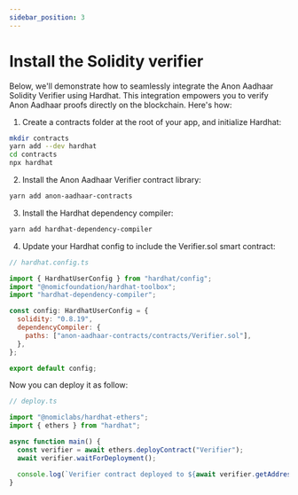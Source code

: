 ```yaml
---
sidebar_position: 3
---
```


# Install the Solidity verifier

Below, we'll demonstrate how to seamlessly integrate the Anon Aadhaar Solidity Verifier using Hardhat. This integration empowers you to verify Anon Aadhaar proofs directly on the blockchain. Here's how:

1. Create a contracts folder at the root of your app, and initialize Hardhat:

```bash
mkdir contracts
yarn add --dev hardhat
cd contracts
npx hardhat
```

2. Install the Anon Aadhaar Verifier contract library:

```bash
yarn add anon-aadhaar-contracts
```

3. Install the Hardhat dependency compiler:

```bash
yarn add hardhat-dependency-compiler
```

4. Update your Hardhat config to include the Verifier.sol smart contract:

```javascript
// hardhat.config.ts

import { HardhatUserConfig } from "hardhat/config";
import "@nomicfoundation/hardhat-toolbox";
import "hardhat-dependency-compiler";

const config: HardhatUserConfig = {
  solidity: "0.8.19",
  dependencyCompiler: {
    paths: ["anon-aadhaar-contracts/contracts/Verifier.sol"],
  },
};

export default config;
```

Now you can deploy it as follow:

```javascript
// deploy.ts

import "@nomiclabs/hardhat-ethers";
import { ethers } from "hardhat";

async function main() {
  const verifier = await ethers.deployContract("Verifier");
  await verifier.waitForDeployment();

  console.log(`Verifier contract deployed to ${await verifier.getAddress()}`);
}
```
